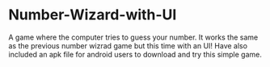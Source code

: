 # Number-Wizard-with-UI
 
A game where the computer tries to guess your number. It works the same as the previous number wizrad game but this time with an UI! Have also included an apk file for android users to download and try this simple game.
